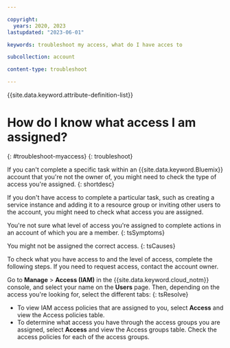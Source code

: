 ```yaml
---

copyright:
  years: 2020, 2023
lastupdated: "2023-06-01"

keywords: troubleshoot my access, what do I have acces to

subcollection: account

content-type: troubleshoot

---
```


{{site.data.keyword.attribute-definition-list}}

# How do I know what access I am assigned?
{: #troubleshoot-myaccess}
{: troubleshoot}

If you can't complete a specific task within an {{site.data.keyword.Bluemix}} account that you're not the owner of, you might need to check the type of access you're assigned.
{: shortdesc}

If you don't have access to complete a particular task, such as creating a service instance and adding it to a resource group or inviting other users to the account, you might need to check what access you are assigned.

You're not sure what level of access you're assigned to complete actions in an account of which you are a member.
{: tsSymptoms}

You might not be assigned the correct access.
{: tsCauses}

To check what you have access to and the level of access, complete the following steps. If you need to request access, contact the account owner.

Go to **Manage** &gt; **Access (IAM)** in the {{site.data.keyword.cloud_notm}} console, and select your name on the **Users** page. Then, depending on the access you're looking for, select the different tabs:
{: tsResolve}


* To view IAM access policies that are assigned to you, select **Access** and view the Access policies table.
* To determine what access you have through the access groups you are assigned, select **Access** and view the Access groups table. Check the access policies for each of the access groups.
